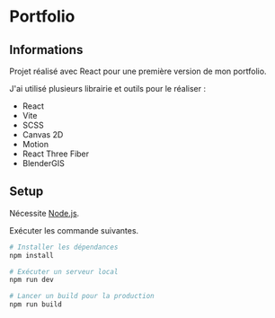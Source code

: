 # Portfolio

## Informations

Projet réalisé avec React pour une première version de mon portfolio.

J'ai utilisé plusieurs librairie et outils pour le réaliser :
- React
- Vite
- SCSS
- Canvas 2D
- Motion
- React Three Fiber
- BlenderGIS

## Setup

Nécessite [Node.js](https://nodejs.org/en/download/).

Exécuter les commande suivantes.

``` bash
# Installer les dépendances
npm install

# Exécuter un serveur local
npm run dev

# Lancer un build pour la production
npm run build
```
